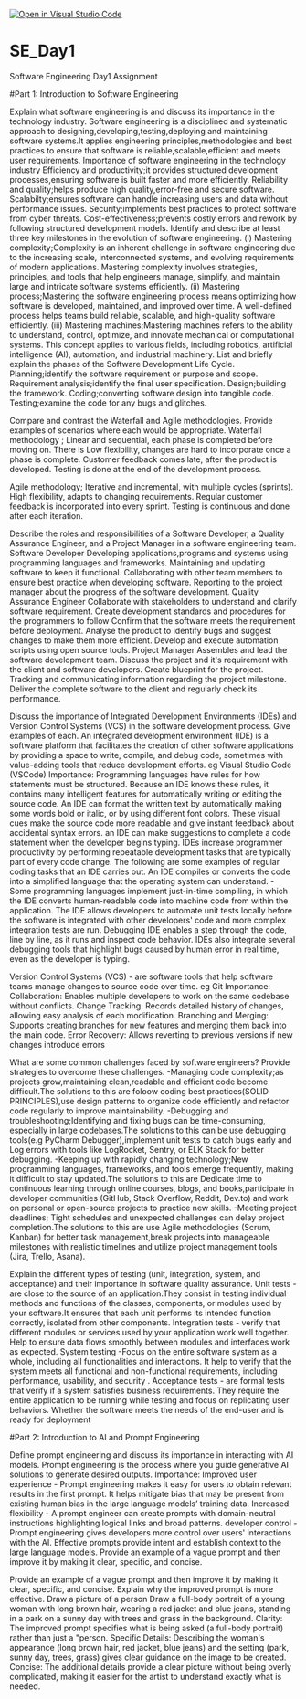 [![Open in Visual Studio Code](https://classroom.github.com/assets/open-in-vscode-2e0aaae1b6195c2367325f4f02e2d04e9abb55f0b24a779b69b11b9e10269abc.svg)](https://classroom.github.com/online_ide?assignment_repo_id=18412941&assignment_repo_type=AssignmentRepo)
# SE_Day1
Software Engineering Day1 Assignment

#Part 1: Introduction to Software Engineering

Explain what software engineering is and discuss its importance in the technology industry.
Software engineering is a disciplined and systematic approach to designing,developing,testing,deploying and maintaining software systems.It applies engineering principles,methodologies and best practices to ensure that software is reliable,scalable,efficient and meets user requirements.
Importance of software engineering in the technology industry
Efficiency and productivity;it provides structured development processes,ensuring software is built faster and more efficiently.
Reliability and quality;helps produce high quality,error-free and secure software.
Scalabilty;ensures software can handle increasing users and data without performance issues.
Security;implements best practices to protect software from cyber threats.
Cost-effectiveness;prevents costly errors and rework by following structured development models.
Identify and describe at least three key milestones in the evolution of software engineering.
(i) Mastering complexity;Complexity is an inherent challenge in software engineering due to the increasing scale, interconnected systems, and evolving requirements of modern applications. Mastering complexity involves strategies, principles, and tools that help engineers manage, simplify, and maintain large and intricate software systems efficiently.
(ii) Mastering process;Mastering the software engineering process means optimizing how software is developed, maintained, and improved over time. A well-defined process helps teams build reliable, scalable, and high-quality software efficiently.
(iii) Mastering machines;Mastering machines refers to the ability to understand, control, optimize, and innovate mechanical or computational systems. This concept applies to various fields, including robotics, artificial intelligence (AI), automation, and industrial machinery.
List and briefly explain the phases of the Software Development Life Cycle.
Planning;identify the software requirement or purpose and scope.
Requirement analysis;identify the final user specification.
Design;building the framework.
Coding;converting software design into tangible code.
Testing;examine the code for any bugs and glitches.

Compare and contrast the Waterfall and Agile methodologies. Provide examples of scenarios where each would be appropriate.
Waterfall methodology ; Linear and sequential, each phase is completed before moving on. 
 There is Low flexibility, changes are hard to incorporate once a phase is complete.
 Customer feedback comes late, after the product is developed.
 Testing is done at the end of the development process.

Agile methodology; Iterative and incremental, with multiple cycles (sprints). 
High flexibility, adapts to changing requirements. 
Regular customer feedback is incorporated into every sprint. 
Testing is continuous and done after each iteration.


Describe the roles and responsibilities of a Software Developer, a Quality Assurance Engineer, and a Project Manager in a software engineering team.
Software Developer
Developing applications,programs and systems using programming languages and frameworks.
Maintaining and updating software to keep it functional. 
Collaborating with other team members to ensure best practice when developing software.
Reporting to the project manager about the progress of the software development.
Quality Assurance Engineer
Collaborate with stakeholders to understand and clarify software requirement.
Create development standards and procedures for the programmers to follow
Confirm that the software meets the requirement before deployment. 
Analyse the product to identify bugs and suggest changes to make them more efficient. 
Develop and execute automation scripts using open source tools.
Project Manager
Assembles and lead the software development team.
Discuss the project and it's requirement with the client and software developers.
Create blueprint for the project.
Tracking and communicating information regarding the project milestone.
Deliver the complete software to the client and regularly check its performance.

Discuss the importance of Integrated Development Environments (IDEs) and Version Control Systems (VCS) in the software development process. Give examples of each.
An integrated development environment (IDE) is a software platform that facilitates the creation of other software applications by providing a space to write, compile, and debug code, sometimes with value-adding tools that reduce development efforts. eg Visual Studio Code (VSCode)
Importance:
Programming languages have rules for how statements must be structured. Because an IDE knows these rules, it contains many intelligent features for automatically writing or editing the source code.
An IDE can format the written text by automatically making some words bold or italic, or by using different font colors. These visual cues make the source code more readable and give instant feedback about accidental syntax errors.
an IDE can make suggestions to complete a code statement when the developer begins typing.
IDEs increase programmer productivity by performing repeatable development tasks that are typically part of every code change. The following are some examples of regular coding tasks that an IDE carries out.
An IDE compiles or converts the code into a simplified language that the operating system can understand. - Some programming languages implement just-in-time compiling, in which the IDE converts human-readable code into machine code from within the application.
The IDE allows developers to automate unit tests locally before the software is integrated with other developers' code and more complex integration tests are run.
Debugging IDE enables a step through the code, line by line, as it runs and inspect code behavior. IDEs also integrate several debugging tools that highlight bugs caused by human error in real time, even as the developer is typing.

Version Control Systems (VCS) - are software tools that help software teams manage changes to source code over time. eg Git
Importance:
Collaboration: Enables multiple developers to work on the same codebase without conflicts.
Change Tracking: Records detailed history of changes, allowing easy analysis of each modification. 
Branching and Merging: Supports creating branches for new features and merging them back into the main code.
Error Recovery: Allows reverting to previous versions if new changes introduce errors

What are some common challenges faced by software engineers? Provide strategies to overcome these challenges.
-Managing code complexity;as projects grow,maintaining clean,readable and efficient code become difficult.The solutions to this are foloow coding best practices(SOLID PRINCIPLES),use design patterns to organize code efficiently and refactor code regularly to improve maintainability.
-Debugging and troubleshooting;Identifying and fixing bugs can be time-consuming, especially in large codebases.The solutions to this can be use debugging tools(e.g PyCharm Debugger),implement unit tests to catch bugs early and Log errors with tools like LogRocket, Sentry, or ELK Stack for better debugging.
-Keeping up with rapidly changing technology;New programming languages, frameworks, and tools emerge frequently, making it difficult to stay updated.The solutions to this are Dedicate time to continuous learning through online courses, blogs, and books,participate in developer communities (GitHub, Stack Overflow, Reddit, Dev.to) and work on personal or open-source projects to practice new skills.
-Meeting project deadlines; Tight schedules and unexpected challenges can delay project completion.The solutions to this are use Agile methodologies (Scrum, Kanban) for better task management,break projects into manageable milestones with realistic timelines and utilize project management tools (Jira, Trello, Asana).

Explain the different types of testing (unit, integration, system, and acceptance) and their importance in software quality assurance.
Unit tests - are close to the source of an application.They consist in testing individual methods and functions of the classes, components, or modules used by your software.It ensures that each unit performs its intended function correctly, isolated from other components.
 Integration tests - verify that different modules or services used by your application work well together. Help to ensure data flows smoothly between modules and interfaces work as expected.
 System testing -Focus on the entire software system as a whole, including all functionalities and interactions.
 It help to verify that the system meets all functional and non-functional requirements, including performance, usability, and security .
Acceptance tests - are formal tests that verify if a system satisfies business requirements. They require the entire application to be running while testing and focus on replicating user behaviors. 
Whether the software meets the needs of the end-user and is ready for deployment


#Part 2: Introduction to AI and Prompt Engineering


Define prompt engineering and discuss its importance in interacting with AI models.
Prompt engineering  is the process where you guide generative AI solutions to generate desired outputs.
Importance:
Improved user experience - Prompt engineering makes it easy for users to obtain relevant results in the first prompt. It helps mitigate bias that may be present from existing human bias in the large language models’ training data.
Increased flexibility - A prompt engineer can create prompts with domain-neutral instructions highlighting logical links and broad patterns.
developer control - Prompt engineering gives developers more control over users' interactions with the AI. Effective prompts provide intent and establish context to the large language models. Provide an example of a vague prompt and then improve it by making it clear, specific, and concise.


Provide an example of a vague prompt and then improve it by making it clear, specific, and concise. Explain why the improved prompt is more effective.
Draw a picture of a person
Draw a full-body portrait of a young woman with long brown hair, wearing a red jacket and blue jeans, standing in a park on a sunny day with trees and grass in the background.
Clarity: The improved prompt specifies what is being asked (a full-body portrait) rather than just a "person.
Specific Details: Describing the woman's appearance (long brown hair, red jacket, blue jeans) and the setting (park, sunny day, trees, grass) gives clear guidance on the image to be created.
Concise: The additional details provide a clear picture without being overly complicated, making it easier for the artist to understand exactly what is needed.




